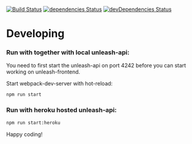 [![Build Status](https://travis-ci.org/Unleash/unleash-frontend.svg?branch=master)](https://travis-ci.org/Unleash/unleash-frontend)
[![dependencies Status](https://david-dm.org/Unleash/unleash-frontend/status.svg)](https://david-dm.org/Unleash/unleash-frontend)
[![devDependencies Status](https://david-dm.org/Unleash/unleash-frontend/dev-status.svg)](https://david-dm.org/Unleash/unleash-frontend?type=dev)

# Developing

### Run with together with local unleash-api:

You need to first start the unleash-api on port 4242 
before you can start working on unleash-frontend.  

Start webpack-dev-server with hot-reload:
```bash
npm run start 
```

### Run with heroku hosted unleash-api:

```bash
npm run start:heroku
```

Happy coding!
